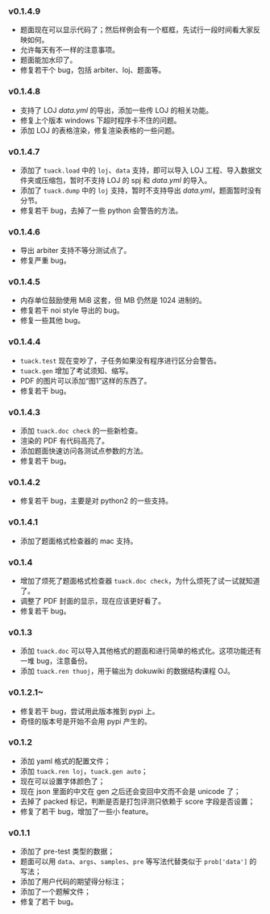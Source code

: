 ### v0.1.4.9

* 题面现在可以显示代码了；然后样例会有一个框框，先试行一段时间看大家反映如何。
* 允许每天有不一样的注意事项。
* 题面能加水印了。
* 修复若干个 bug，包括 arbiter、loj、题面等。

### v0.1.4.8

* 支持了 LOJ *data.yml* 的导出，添加一些传 LOJ 的相关功能。
* 修复上个版本 windows 下超时程序卡不住的问题。
* 添加 LOJ 的表格渲染，修复渲染表格的一些问题。

### v0.1.4.7

- 添加了 `tuack.load` 中的 `loj`、`data` 支持，即可以导入 LOJ 工程、导入数据文件夹或压缩包，暂时不支持 LOJ 的 spj 和 *data.yml* 的导入。
- 添加了 `tuack.dump` 中的 `loj` 支持，暂时不支持导出 *data.yml*，题面暂时没有分节。
- 修复若干 bug，去掉了一些 python 会警告的方法。

### v0.1.4.6

- 导出 arbiter 支持不等分测试点了。
- 修复严重 bug。

### v0.1.4.5

- 内存单位鼓励使用 MiB 这套，但 MB 仍然是 1024 进制的。
- 修复若干 noi style 导出的 bug。
- 修复一些其他 bug。

### v0.1.4.4

- `tuack.test` 现在变吵了，子任务如果没有程序进行区分会警告。
- `tuack.gen` 增加了考试须知、缩写。
- PDF 的图片可以添加“图1”这样的东西了。
- 修复若干 bug。

### v0.1.4.3

- 添加 `tuack.doc check` 的一些新检查。
- 渲染的 PDF 有代码高亮了。
- 添加题面快速访问各测试点参数的方法。
- 修复若干 bug。

### v0.1.4.2

- 修复若干 bug，主要是对 python2 的一些支持。

### v0.1.4.1

- 添加了题面格式检查器的 mac 支持。

### v0.1.4

- 增加了烦死了题面格式检查器 `tuack.doc check`，为什么烦死了试一试就知道了。
- 调整了 PDF 封面的显示，现在应该更好看了。
- 修复若干 bug。

### v0.1.3

- 添加 `tuack.doc` 可以导入其他格式的题面和进行简单的格式化。这项功能还有一堆 bug，注意备份。
- 添加 `tuack.ren thuoj`，用于输出为 dokuwiki 的数据结构课程 OJ。

### v0.1.2.1~

- 修复若干 bug，尝试用此版本推到 pypi 上。
- 奇怪的版本号是开始不会用 pypi 产生的。

### v0.1.2

- 添加 yaml 格式的配置文件；
- 添加 `tuack.ren loj`，`tuack.gen auto`；
- 现在可以设置字体颜色了；
- 现在 json 里面的中文在 gen 之后还会变回中文而不会是 unicode 了；
- 去掉了 packed 标记，判断是否是打包评测只依赖于 score 字段是否设置；
- 修复了若干 bug，增加了一些小 feature。

### v0.1.1

- 添加了 pre-test 类型的数据；
- 题面可以用 `data`、`args`、`samples`、`pre` 等写法代替类似于 `prob['data']` 的写法；
- 添加了用户代码的期望得分标注；
- 添加了一个题解文件；
- 修复了若干 bug。

